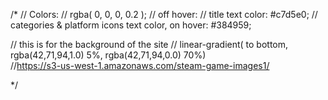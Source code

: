 
/*
// Colors:
// rgba( 0, 0, 0, 0.2 );
// off hover: 
// title text color: #c7d5e0;
// categories & platform icons text color, on hover: #384959;

// this is for the background of the site
// linear-gradient( to bottom, rgba(42,71,94,1.0) 5%, rgba(42,71,94,0.0) 70%)   
//https://s3-us-west-1.amazonaws.com/steam-game-images1/

*/
